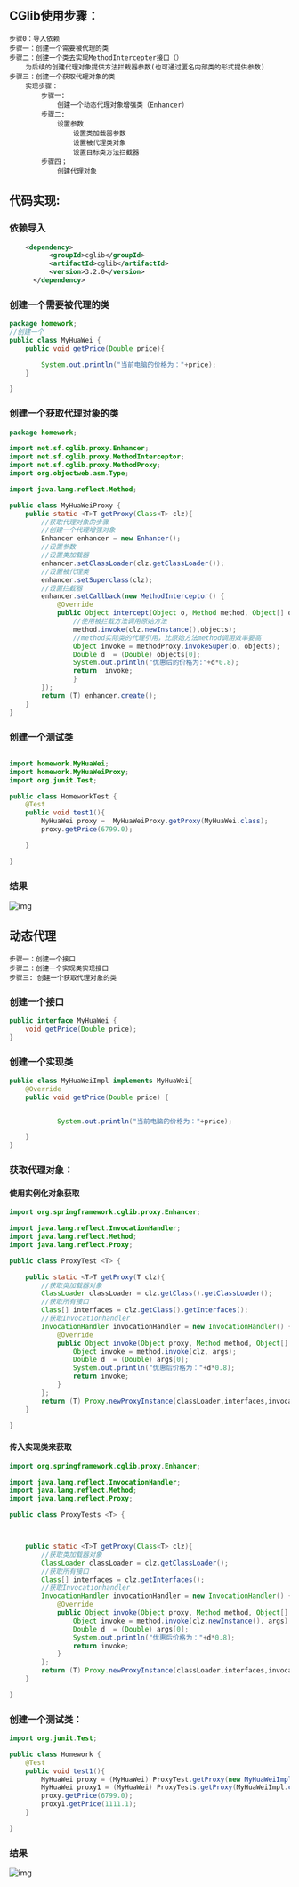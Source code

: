 ## CGlib使用步骤：
    步骤0：导入依赖
    步骤一：创建一个需要被代理的类
    步骤二：创建一个类去实现MethodIntercepter接口（）
        为后续的创建代理对象提供方法拦截器参数(也可通过匿名内部类的形式提供参数)
    步骤三：创建一个获取代理对象的类
        实现步骤：
            步骤一:
                创建一个动态代理对象增强类（Enhancer）
            步骤二:
                设置参数
                    设置类加载器参数
                    设置被代理类对象
                    设置目标类方法拦截器
            步骤四；
                创建代理对象
## 代码实现:
### 依赖导入
~~~~xml
    <dependency>
          <groupId>cglib</groupId>
          <artifactId>cglib</artifactId>
          <version>3.2.0</version>
      </dependency>
~~~~
### 创建一个需要被代理的类
~~~~java 
package homework;
//创建一个
public class MyHuaWei {
    public void getPrice(Double price){

        System.out.println("当前电脑的价格为："+price);
    }

}
~~~~
### 创建一个获取代理对象的类
~~~~java
package homework;

import net.sf.cglib.proxy.Enhancer;
import net.sf.cglib.proxy.MethodInterceptor;
import net.sf.cglib.proxy.MethodProxy;
import org.objectweb.asm.Type;

import java.lang.reflect.Method;

public class MyHuaWeiProxy {
    public static <T>T getProxy(Class<T> clz){
        //获取代理对象的步骤
        //创建一个代理增强对象
        Enhancer enhancer = new Enhancer();
        //设置参数
        //设置类加载器
        enhancer.setClassLoader(clz.getClassLoader());
        //设置被代理类
        enhancer.setSuperclass(clz);
        //设置拦截器
        enhancer.setCallback(new MethodInterceptor() {
            @Override
            public Object intercept(Object o, Method method, Object[] objects, MethodProxy methodProxy) throws Throwable {
                //使用被拦截方法调用原始方法
                method.invoke(clz.newInstance(),objects);
                //method实际类的代理引用，比原始方法method调用效率要高
                Object invoke = methodProxy.invokeSuper(o, objects);
                Double d  = (Double) objects[0];
                System.out.println("优惠后的价格为:"+d*0.8);
                return  invoke;
                }
        });
        return (T) enhancer.create();
    }
}
~~~~
### 创建一个测试类
~~~~java

import homework.MyHuaWei;
import homework.MyHuaWeiProxy;
import org.junit.Test;

public class HomeworkTest {
    @Test
    public void test1(){
        MyHuaWei proxy =  MyHuaWeiProxy.getProxy(MyHuaWei.class);
        proxy.getPrice(6799.0);

    }

}

~~~~
### 结果

![img](img/1.png)

## 动态代理
    步骤一：创建一个接口
    步骤二：创建一个实现类实现接口 
    步骤三: 创建一个获取代理对象的类         
### 创建一个接口
~~~~java
public interface MyHuaWei {
    void getPrice(Double price);
}

~~~~
### 创建一个实现类
~~~~java
public class MyHuaWeiImpl implements MyHuaWei{
    @Override
    public void getPrice(Double price) {


            System.out.println("当前电脑的价格为："+price);

    }
}
~~~~
### 获取代理对象：
#### 使用实例化对象获取
~~~~java
import org.springframework.cglib.proxy.Enhancer;

import java.lang.reflect.InvocationHandler;
import java.lang.reflect.Method;
import java.lang.reflect.Proxy;

public class ProxyTest <T> {

    public static <T>T getProxy(T clz){
        //获取类加载器对象
        ClassLoader classLoader = clz.getClass().getClassLoader();
        //获取所有接口
        Class[] interfaces = clz.getClass().getInterfaces();
        //获取Invocationhandler
        InvocationHandler invocationHandler = new InvocationHandler() {
            @Override
            public Object invoke(Object proxy, Method method, Object[] args) throws Throwable {
                Object invoke = method.invoke(clz, args);
                Double d  = (Double) args[0];
                System.out.println("优惠后价格为："+d*0.8);
                return invoke;
            }
        };
        return (T) Proxy.newProxyInstance(classLoader,interfaces,invocationHandler);
    }

}
~~~~
#### 传入实现类来获取
~~~~java
import org.springframework.cglib.proxy.Enhancer;

import java.lang.reflect.InvocationHandler;
import java.lang.reflect.Method;
import java.lang.reflect.Proxy;

public class ProxyTests <T> {



    public static <T>T getProxy(Class<T> clz){
        //获取类加载器对象
        ClassLoader classLoader = clz.getClassLoader();
        //获取所有接口
        Class[] interfaces = clz.getInterfaces();
        //获取Invocationhandler
        InvocationHandler invocationHandler = new InvocationHandler() {
            @Override
            public Object invoke(Object proxy, Method method, Object[] args) throws Throwable {
                Object invoke = method.invoke(clz.newInstance(), args);
                Double d  = (Double) args[0];
                System.out.println("优惠后价格为："+d*0.8);
                return invoke;
            }
        };
        return (T) Proxy.newProxyInstance(classLoader,interfaces,invocationHandler);
    }

}
~~~~
### 创建一个测试类：
~~~~java
import org.junit.Test;

public class Homework {
    @Test
    public void test1(){
        MyHuaWei proxy = (MyHuaWei) ProxyTest.getProxy(new MyHuaWeiImpl());
        MyHuaWei proxy1 = (MyHuaWei) ProxyTests.getProxy(MyHuaWeiImpl.class);
        proxy.getPrice(6799.0);
        proxy1.getPrice(1111.1);
    }

}
~~~~
### 结果

![img](img/2.png)